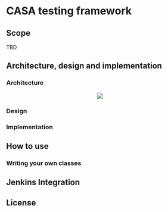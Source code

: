 # CASA testing framework

## Scope

TBD

## Architecture, design and implementation

### Architecture

<div align="center">
    <img src="http://s18.postimg.org/kezwcw4l5/architecture.png" />
</div>

### Design

### Implementation

## How to use

### Writing your own classes

## Jenkins Integration

## License